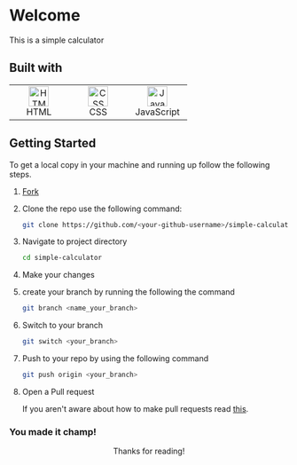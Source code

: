 # Welcome 
  This is a simple calculator
  
## Built with 

<table>
 	<tbody>
 		<tr>
 			<td align="Center" width="30%">
 				<a href="https://developer.mozilla.org/en-US/docs/Web/HTML" target="_blank" rel="noreferrer">
 					<img src="https://raw.githubusercontent.com/danielcranney/readme-generator/main/public/icons/skills/html5-colored.svg" width="36" height="36" alt="HTML">
 				</a> <br> HTML
 			</td>
 			<td align="Center" width="30%">
 				<a href="https://developer.mozilla.org/en-US/docs/Web/CSS" target="_blank" rel="noreferrer">
 					<img src="https://raw.githubusercontent.com/danielcranney/readme-generator/main/public/icons/skills/css3-colored.svg" width="36" height="36" alt="CSS">
 				</a> <br> CSS
 			</td>
 			<td align="Center" width="30%">
 				<a href="https://developer.mozilla.org/en-US/docs/Web/JavaScript" target="_blank" rel="noreferrer">
 					<img src="https://raw.githubusercontent.com/danielcranney/readme-generator/main/public/icons/skills/javascript-colored.svg" width="36" height="36" alt="JavaScript">
 				</a> <br> JavaScript
 			</td>
 		</tr>
 	</tbody>
  </table>

## Getting Started

 To get a local copy in your machine and running up follow the following steps.

 1. [Fork](https://github.com/rupali-codes/simple-calculator)

 2. Clone the repo use the following command:

 	```bash
 	git clone https://github.com/<your-github-username>/simple-calculator
 	```
 
 3. Navigate to project directory
 	```bash
    cd simple-calculator
    ```
 4. Make your changes 

 5. create your branch by running the following the command
 	```bash
 	git branch <name_your_branch>
 	```
6. Switch to your branch
	```bash
 	git switch <your_branch>
 	```

 7. Push to your repo by using the following command
 	```bash
 	git push origin <your_branch>
 	```
 8. Open a Pull request

 	If you aren't aware about how to make pull requests read [this](https://docs.github.com/about-pull-requests).


### You made it champ!

<p align="center">
	Thanks for reading!
</p>
